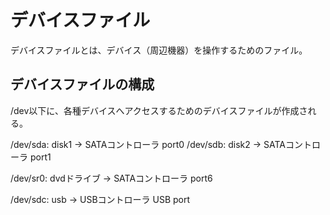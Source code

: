 # デバイスファイル
デバイスファイルとは、デバイス（周辺機器）を操作するためのファイル。

## デバイスファイルの構成
/dev以下に、各種デバイスへアクセスするためのデバイスファイルが作成される。

/dev/sda: disk1 -> SATAコントローラ port0
/dev/sdb: disk2 -> SATAコントローラ  port1

/dev/sr0: dvdドライブ -> SATAコントローラ  port6

/dev/sdc: usb -> USBコントローラ USB port

